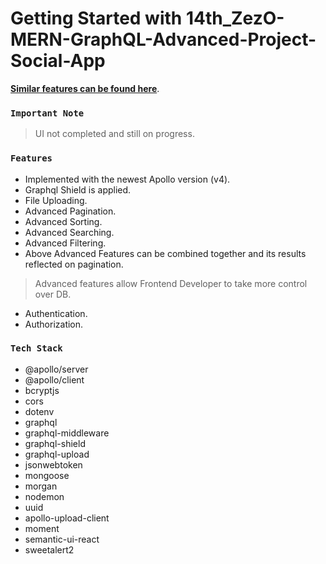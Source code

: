 # Getting Started with 14th_ZezO-MERN-GraphQL-Advanced-Project-Social-App

**[Similar features can be found here](https://youtu.be/Fqp8CyuqNkQ)**.

### `Important Note`

> UI not completed and still on progress.

### `Features`


* Implemented with the newest Apollo version (v4).
* Graphql Shield is applied.
* File Uploading.
* Advanced Pagination.
* Advanced Sorting.
* Advanced Searching.
* Advanced Filtering.
* Above Advanced Features can be combined together and its results reflected on pagination.
> Advanced features allow Frontend Developer to take more control over DB.
* Authentication.
* Authorization.

### `Tech Stack`

* @apollo/server
* @apollo/client
* bcryptjs
* cors
* dotenv
* graphql
* graphql-middleware
* graphql-shield
* graphql-upload
* jsonwebtoken
* mongoose
* morgan
* nodemon
* uuid
* apollo-upload-client
* moment
* semantic-ui-react
* sweetalert2